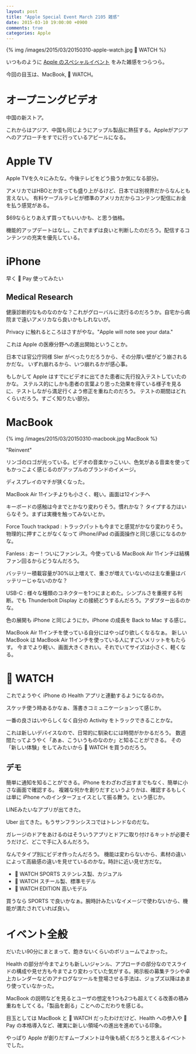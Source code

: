 ```yaml
---
layout: post
title: "Apple Special Event March 2105 雑感"
date: 2015-03-10 19:00:00 +0900
comments: true
categories: Apple
---
```

{% img /images/2015/03/20150310-apple-watch.jpg  WATCH %}

いつものように [Apple のスペシャルイベント](http://www.apple.com/live/2015-mar-event/) をみた雑感をつらつら。

今回の目玉は、MacBook,  WATCH。

# オープニングビデオ

中国の新ストア。

これからはアジア、中国も同じようにアップル製品に熱狂する。Appleがアジアへのアプローチをすでに行っているアピールになる。

# Apple TV

Apple TVを久々にみたな。今後テレビをどう扱うか気になる部分。

アメリカではHBOとか言っても盛り上がるけど、日本では別視界だからなんとも言えない。
有料ケーブルテレビが標準のアメリカだからコンテンツ配信にお金を払う感覚がある。

$69ならとりあえず買ってもいいかも、と思う価格。

機能的アップデートはなし。これでまずは良いと判断したのだろう。配信するコンテンツの充実を優先している。

# iPhone

早く   Pay 使ってみたい

## Medical Research

健康診断的なものなのかな？これがグローバルに流行るのだろうか。自宅から病院まで遠いアメリカなら良いかもしれないが。

Privacy に触れるところはさすがやな。"Apple will note see your data."

これは Apple の医療分野への進出開始ということか。

日本では官公庁同様 SIer がべったりだろうから、その分厚い壁がどう崩されるかだな。
いずれ崩れるから、いつ崩れるかが感心事。

もしかして Apple はすでにビデオに出てきた患者に先行投入テストしていたのかな。
ステルス的にしかも患者の言葉より思った効果を得ている様子を見るに、テストしながら満足行くよう修正を重ねたのだろう。
テストの期間はどれくらいだろう。すごく知りたい部分。


# MacBook

{% img /images/2015/03/20150310-macbook.jpg MacBook %}

"Reinvent"

リンゴのロゴが光っている。ビデオの音楽かっこいい、色気がある音楽を使ってもかっこよく感じるのがアップルのブランドのイメージ。

ディスプレイのマチが狭くなった。

MacBook Air 11インチよりも小さく、軽い。画面は12インチへ

キーボードの感触は今までとかなり変わりそう。慣れかな？
タイプする力はいらなそう。まずは実機を触ってみないとか。

Force Touch trackpad : トラックパットも今までと感覚がかなり変わりそう。物理的に押すことがなくなって iPhone/iPad の画面操作と同じ感じになるのかな。

Fanless : おー！ついにファンレス。今使っている MacBook Air 11インチは結構ファン回るからどうなんだろう。

バッテリー積載容量が30%以上増えて、重さが増えていないのは主な重量はバッテリーじゃないのかな？

USB-C : 様々な種類のコネクターを1つにまとめた。シンプルさを重視する判断。でも Thunderbolt Display との接続どうするんだろう。アダプター出るのかな。

色の展開も iPhone と同じようにか。iPhone の成長を Back to Mac する感じ。

MacBook Air 11インチを使っている自分にはやっぱり欲しくなるなぁ。
新しい MacBook は MacBook Air 11インチを使っている人にすごいメリットをもたらす。
今までより軽い、画面大きくきれい。それでいてサイズは小さく、軽くなる。


#  WATCH

これでようやく iPhone の Health アプリと連動するようになるのか。

スケッチ使う時あるかなぁ、落書きコミュニケーションって感じか。

一番の良さはいやらしくなく自分の Activity をトラックできることかな。

これは新しいデバイスなので、日常的に馴染むには時間がかかるだろう。
数週間たってようやく「あぁ、こういうものなのか」と知ることができる。
その「新しい体験」をしてみたいから  WATCH を買うのだろう。

## デモ

簡単に通知を知ることができる。iPhone をわざわざ出すまでもなく、簡単に小さな画面で確認する。
複雑な何かを創りだすというよりかは、確認するもしくは単に iPhone へのインターフェイスとして振る舞う。という感じか。

LINEみたいなアプリが出てきた。

Uber 出てきた。もうサンフランシスコではトレンドなのだな。

ガレージのドアをあけるのはそういうアプリとドアに取り付けるキットが必要そうだけど、どこで手に入るんだろう。

なんでタイプ別にビデオ作ったんだろう。
機能は変わらないから、素材の違いによって高級感の違いを見せているのかな。時計に近い見せ方だな。

*  WATCH SPORTS ステンレス製、カジュアル
*  WATCH スチール製、標準モデル
*  WATCH EDITION 高いモデル

買うなら SPORTS で良いかなぁ。腕時計みたいなイメージで使わないから、機能が満たされていれば良い。

# イベント全般

だいたい90分にまとまって、飽きないくらいのボリュームでよかった。

Health の部分が今までよりも新しいジャンル、アプローチの部分なのでスライドの構成や見せ方も今までより変わっていた気がする。掲示板の募集チラシや卓上カレンダーなどのアナログなツールを登場させる手法は、ジョブズ以降はあまり使っていなかった。

MacBook の説明などを見るとユーザの想定を1つも2つも超えてくる改善の積み重ねをしてくる。「製品を創る」ことへのこだわりを感じる。

目玉としては MacBook と  WATCH だったわけだけど、Health への参入や  Pay の本格導入など、確実に新しい領域への進出を進めている印象。

やっぱり Apple が創りだすムーブメントは今後も続くだろうと思えるイベントでした。